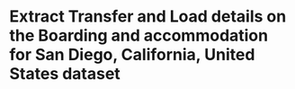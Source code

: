 # Extract Transfer and Load details on the Boarding and accommodation for San Diego, California, United States dataset 
